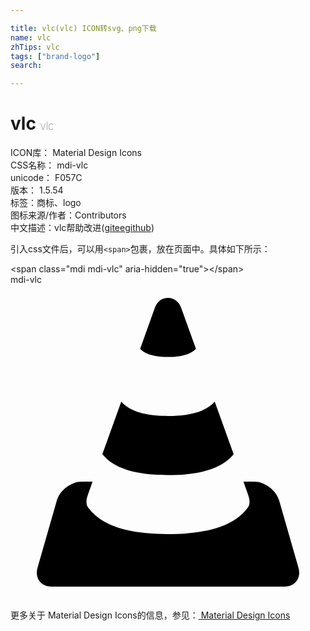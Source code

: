 ```yaml
---

title: vlc(vlc) ICON转svg、png下载
name: vlc
zhTips: vlc
tags: ["brand-logo"]
search: 

---
```


# vlc  <small style="font-size: 60%;font-weight: 100">vlc</small>


<div class="detail-page">
<p>
<span>
ICON库：
<span class="badge-secondary badge">Material Design Icons</span> 
</span>
<br/>
<span>
CSS名称：
<span class="badge-secondary badge">mdi-vlc</span> 
</span>
<br/>
<span>
unicode：
<span class="badge-secondary badge">F057C</span> 
<copy-btn content='F057C' btn-title=""></copy-btn>
<copy-btn :content='String.fromCodePoint(parseInt("F057C", 16))' btn-title="复制U"></copy-btn>
</span>
<br/>
<span>
版本：
<span class="badge-secondary badge">1.5.54</span> 
</span><br/><span>标签：<span class="badge-light badge"><router-link to="/tags/brand-logo.html">商标、logo</router-link></span></span>
<br/>
<span>图标来源/作者：<span class="badge-light badge">Contributors</span></span> 
<br/>
<span class="zh-detail">中文描述：<span class="badge-primary badge">vlc</span><span class="help-link"><span>帮助改进</span>(<a href="https://gitee.com/liuwave/icon-helper/edit/master/json/material/vlc.json" target="_blank" rel="noopener noreferrer">gitee</a><a href="https://github.com/liuwave/icon-helper/edit/master/json/material/vlc.json" target="_blank" rel="noopener noreferrer">github</a></span>)</span><br/>
</p>
</div>
<div class="alert alert-dark">
  <i class="mdi mdi-vlc mdi-48px"></i>
  <i class="mdi mdi-vlc mdi-36px"></i>
  <i class="mdi mdi-vlc mdi-24px"></i>
  <i class="mdi mdi-vlc mdi-18px"></i>
</div>
<div>
  <p>引入css文件后，可以用<code>&lt;span&gt;</code>包裹，放在页面中。具体如下所示：    
  </p>
  <div class="alert alert-primary" style="font-size: 14px">
    &lt;span class="mdi mdi-vlc" aria-hidden="true"&gt;&lt;/span&gt;
    <copy-btn content='<span class="mdi mdi-vlc" aria-hidden="true"></span>'></copy-btn>
  </div>
  <div class="alert alert-secondary">
    <i class="mdi mdi-vlc"
    style="font-size: 24px"
    aria-hidden="true"></i> mdi-vlc
    <copy-btn content="mdi-vlc" btn-title="复制图标名称"></copy-btn>
  </div>
</div>
<div id="svg" class="svg-wrap">
<svg xmlns="http://www.w3.org/2000/svg" viewBox="0 0 24 24"><path d="M12,1C11.58,1 11.19,1.23 11,1.75L9.88,4.88C10.36,5.4 11.28,5.5 12,5.5C12.72,5.5 13.64,5.4 14.13,4.88L13,1.75C12.82,1.25 12.42,1 12,1M8.44,8.91L7,12.91C8.07,14.27 10.26,14.5 12,14.5C13.74,14.5 15.93,14.27 17,12.91L15.56,8.91C14.76,9.83 13.24,10 12,10C10.76,10 9.24,9.83 8.44,8.91M5.44,15C4.62,15 3.76,15.65 3.53,16.44L2.06,21.56C1.84,22.35 2.3,23 3.13,23H20.88C21.7,23 22.16,22.35 21.94,21.56L20.47,16.44C20.24,15.65 19.38,15 18.56,15H17.75L18.09,15.97C18.21,16.29 18.29,16.69 18.09,16.97C16.84,18.7 14.14,19 12,19C9.86,19 7.16,18.7 5.91,16.97C5.71,16.69 5.79,16.29 5.91,15.97L6.25,15H5.44Z" /></svg>
</div>
<detail full-name='mdi-vlc'></detail>
    
<div><p>更多关于 Material Design Icons的信息，参见：<a target="_blank" href="https://iconhelper.cn/material.html"> Material Design Icons</a>
</p></div>

